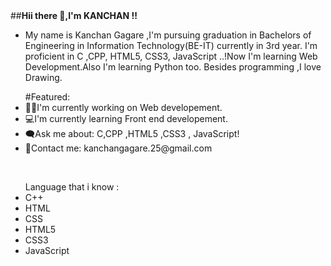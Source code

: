 <html>
  <head></head>
  <body>
##<b>Hii there 👋,I'm KANCHAN !!</b>

-  My name is Kanchan Gagare ,I'm pursuing graduation in Bachelors of Engineering in Information Technology(BE-IT) currently in 3rd year. I'm proficient in C ,CPP, HTML5, CSS3, JavaScript ..!Now I'm learning Web Development.Also I'm learning Python too. Besides programming ,I love Drawing.

<ul>#Featured:
<li>👩‍💻I'm currently working on Web developement.
<li>💻I'm currently learning Front end developement.
<li>🗨Ask me about: C,CPP ,HTML5 ,CSS3 , JavaScript!
<li>💬Contact me: kanchangagare.25@gmail.com
</ul>
<br>

<ul>
Language that i know :
<li>C++
<li>HTML
<li>CSS
<li>HTML5
<li>CSS3
<li>JavaScript
</ul>
</body>
</html>
